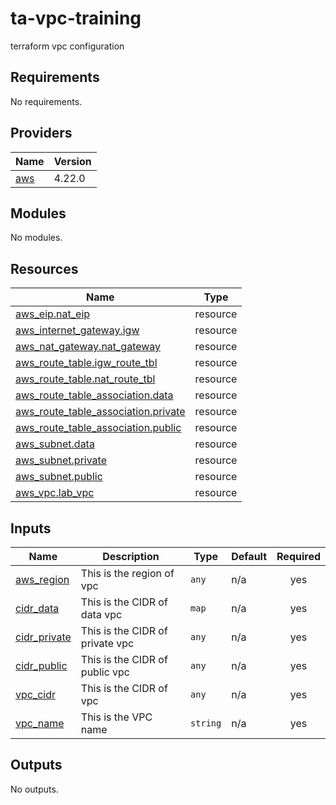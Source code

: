 # ta-vpc-training
terraform vpc configuration

<!-- BEGIN_TF_DOCS -->
## Requirements

No requirements.

## Providers

| Name | Version |
|------|---------|
| <a name="provider_aws"></a> [aws](#provider\_aws) | 4.22.0 |

## Modules

No modules.

## Resources

| Name | Type |
|------|------|
| [aws_eip.nat_eip](https://registry.terraform.io/providers/hashicorp/aws/latest/docs/resources/eip) | resource |
| [aws_internet_gateway.igw](https://registry.terraform.io/providers/hashicorp/aws/latest/docs/resources/internet_gateway) | resource |
| [aws_nat_gateway.nat_gateway](https://registry.terraform.io/providers/hashicorp/aws/latest/docs/resources/nat_gateway) | resource |
| [aws_route_table.igw_route_tbl](https://registry.terraform.io/providers/hashicorp/aws/latest/docs/resources/route_table) | resource |
| [aws_route_table.nat_route_tbl](https://registry.terraform.io/providers/hashicorp/aws/latest/docs/resources/route_table) | resource |
| [aws_route_table_association.data](https://registry.terraform.io/providers/hashicorp/aws/latest/docs/resources/route_table_association) | resource |
| [aws_route_table_association.private](https://registry.terraform.io/providers/hashicorp/aws/latest/docs/resources/route_table_association) | resource |
| [aws_route_table_association.public](https://registry.terraform.io/providers/hashicorp/aws/latest/docs/resources/route_table_association) | resource |
| [aws_subnet.data](https://registry.terraform.io/providers/hashicorp/aws/latest/docs/resources/subnet) | resource |
| [aws_subnet.private](https://registry.terraform.io/providers/hashicorp/aws/latest/docs/resources/subnet) | resource |
| [aws_subnet.public](https://registry.terraform.io/providers/hashicorp/aws/latest/docs/resources/subnet) | resource |
| [aws_vpc.lab_vpc](https://registry.terraform.io/providers/hashicorp/aws/latest/docs/resources/vpc) | resource |

## Inputs

| Name | Description | Type | Default | Required |
|------|-------------|------|---------|:--------:|
| <a name="input_aws_region"></a> [aws\_region](#input\_aws\_region) | This is the region of vpc | `any` | n/a | yes |
| <a name="input_cidr_data"></a> [cidr\_data](#input\_cidr\_data) | This is the CIDR of data vpc | `map` | n/a | yes |
| <a name="input_cidr_private"></a> [cidr\_private](#input\_cidr\_private) | This is the CIDR of private vpc | `any` | n/a | yes |
| <a name="input_cidr_public"></a> [cidr\_public](#input\_cidr\_public) | This is the CIDR of public vpc | `any` | n/a | yes |
| <a name="input_vpc_cidr"></a> [vpc\_cidr](#input\_vpc\_cidr) | This is the CIDR of vpc | `any` | n/a | yes |
| <a name="input_vpc_name"></a> [vpc\_name](#input\_vpc\_name) | This is the VPC name | `string` | n/a | yes |

## Outputs

No outputs.
<!-- END_TF_DOCS -->